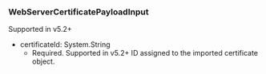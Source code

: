 ### WebServerCertificatePayloadInput
Supported in v5.2+

- certificateId: System.String
  - Required. Supported in v5.2+
ID assigned to the imported certificate object.
